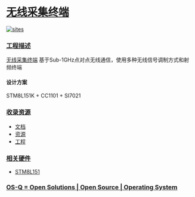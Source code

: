 ﻿# [无线采集终端](https://github.com/OS-Q/W02)

[![sites](http://182.61.61.133/link/resources/OSQ.png)](http://www.OS-Q.com)

### [工程描述](https://github.com/OS-Q/W02/wiki)

[无线采集终端](https://github.com/OS-Q/W02) 基于Sub-1GHz点对点无线通信，使用多种无线信号调制方式和射频终端

#### 设计方案

STM8L151K + CC1101 + SI7021

### [收录资源](https://github.com/OS-Q/)

* [文档](docs/)
* [资源](src/)
* [工程](project/)

### [相关硬件](https://github.com/SoCXin)

* [STM8L151](https://github.com/SoCXin/STM8L151)

### [OS-Q = Open Solutions | Open Source | Operating System ](http://www.OS-Q.com)
